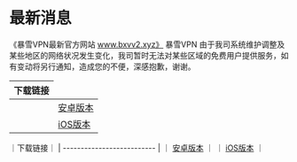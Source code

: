# 最新消息
《暴雪VPN最新官方网站 www.bxvv2.xyz》 
暴雪VPN
由于我司系统维护调整及某些地区的网络状况发生变化，我司暂时无法对某些区域的免费用户提供服务，如有变动将另行通知，造成您的不便，深感抱歉，谢谢。



| 下载链接|
| ------------- | 
| <td align="left"><a href="https://raw.githubusercontent.com/BxVpn/bxvpnapp/main/bxvpn_v2.7.0_60.apk" rel="nofollow">安卓版本</a></td>|
| <td align="left"><a href="https://apps.apple.com/my/app/bxvpn/id1542308257" rel="nofollow">iOS版本</a></td> |

｜下载链接｜
| -------------------------- |
｜ <td align="left"><a href="https://raw.githubusercontent.com/BxVpn/bxvpnapp/main/bxvpn_v2.7.0_60.apk" rel="nofollow">安卓版本</a></td> ｜
｜ <td align="left"><a href="https://apps.apple.com/my/app/bxvpn/id1542308257" rel="nofollow">iOS版本</a></td> ｜

